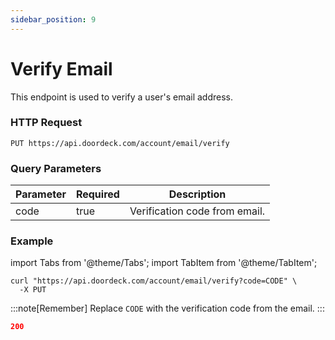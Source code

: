 ```yaml
---
sidebar_position: 9
---
```


# Verify Email

This endpoint is used to verify a user's email address.

### HTTP Request
`PUT https://api.doordeck.com/account/email/verify`

### Query Parameters

| Parameter | Required | Description                   |
|-----------|----------|-------------------------------|
| code      | true     | Verification code from email. |

### Example

import Tabs from '@theme/Tabs';
import TabItem from '@theme/TabItem';

<Tabs>
<TabItem value="request" label="Request">

```shell showLineNumbers title="CURL"
curl "https://api.doordeck.com/account/email/verify?code=CODE" \
  -X PUT
```

:::note[Remember]
Replace `CODE` with the verification code from the email.
:::

</TabItem>
<TabItem value="response" label="Response">

```json showLineNumbers title="HTTP CODE"
200
```

</TabItem>
</Tabs>
